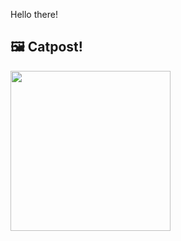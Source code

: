 Hello there!



## 🖼️ Catpost!

<sub>
    <img src="https://cdn2.thecatapi.com/images/spRCxrM_B.jpg" height="256">
</sub>

